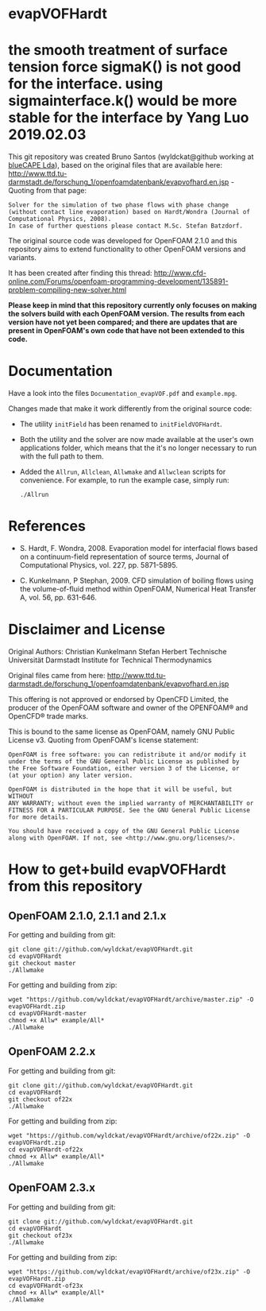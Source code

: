 evapVOFHardt
============
the smooth treatment of surface tension force sigmaK() is not good for the interface. using sigmainterface.k() would be more stable for the interface
by Yang Luo 2019.02.03
============
This git repository was created Bruno Santos (wyldckat@github working at [blueCAPE Lda](http://www.bluecape.com.pt)), based on the original files that are available here: http://www.ttd.tu-darmstadt.de/forschung_1/openfoamdatenbank/evapvofhard.en.jsp - Quoting from that page:

    Solver for the simulation of two phase flows with phase change (without contact line evaporation) based on Hardt/Wondra (Journal of Computational Physics, 2008).
    In case of further questions please contact M.Sc. Stefan Batzdorf.
    
The original source code was developed for OpenFOAM 2.1.0 and this repository aims to extend functionality to other OpenFOAM versions and variants.

It has been created after finding this thread: http://www.cfd-online.com/Forums/openfoam-programming-development/135891-problem-compiling-new-solver.html

**Please keep in mind that this repository currently only focuses on making the solvers build with each OpenFOAM version. The results from each version have not yet been compared; and there are updates that are present in OpenFOAM's own code that have not been extended to this code.**


Documentation
=============

Have a look into the files `Documentation_evapVOF.pdf` and `example.mpg`.

Changes made that make it work differently from the original source code:

 * The utility `initField` has been renamed to `initFieldVOFHardt`.

 * Both the utility and the solver are now made available at the user's own applications folder, which means that the it's no longer necessary to run with the full path to them.

 * Added the `Allrun`, `Allclean`, `Allwmake` and `Allwclean` scripts for convenience. For example, to run the example case, simply run:
   ```
   ./Allrun
   ```


References
==========

 * S. Hardt, F. Wondra, 2008. Evaporation model for interfacial flows based on a continuum-field representation of source terms, Journal of Computational Physics, vol. 227, pp. 5871-5895.

 * C. Kunkelmann, P Stephan, 2009. CFD simulation of boiling flows using the volume-of-fluid method within OpenFOAM, Numerical Heat Transfer A, vol. 56, pp. 631-646.


Disclaimer and License
======================

Original Authors:
    Christian Kunkelmann
    Stefan Herbert
    Technische Universität Darmstadt
    Institute for Technical Thermodynamics

Original files came from here: http://www.ttd.tu-darmstadt.de/forschung_1/openfoamdatenbank/evapvofhard.en.jsp

This offering is not approved or endorsed by OpenCFD Limited, the producer of the OpenFOAM software and owner of the OPENFOAM® and OpenCFD® trade marks.

This is bound to the same license as OpenFOAM, namely GNU Public License v3. Quoting from OpenFOAM's license statement:

    OpenFOAM is free software: you can redistribute it and/or modify it
    under the terms of the GNU General Public License as published by
    the Free Software Foundation, either version 3 of the License, or
    (at your option) any later version.

    OpenFOAM is distributed in the hope that it will be useful, but WITHOUT
    ANY WARRANTY; without even the implied warranty of MERCHANTABILITY or
    FITNESS FOR A PARTICULAR PURPOSE. See the GNU General Public License
    for more details.

    You should have received a copy of the GNU General Public License
    along with OpenFOAM. If not, see <http://www.gnu.org/licenses/>.



How to get+build evapVOFHardt from this repository
==================================================

OpenFOAM 2.1.0, 2.1.1 and 2.1.x
-------------------------------

For getting and building from git:
```
git clone git://github.com/wyldckat/evapVOFHardt.git
cd evapVOFHardt
git checkout master
./Allwmake
```

For getting and building from zip:
```
wget "https://github.com/wyldckat/evapVOFHardt/archive/master.zip" -O evapVOFHardt.zip
cd evapVOFHardt-master
chmod +x Allw* example/All*
./Allwmake
```


OpenFOAM 2.2.x
-------------------------------

For getting and building from git:
```
git clone git://github.com/wyldckat/evapVOFHardt.git
cd evapVOFHardt
git checkout of22x
./Allwmake
```

For getting and building from zip:
```
wget "https://github.com/wyldckat/evapVOFHardt/archive/of22x.zip" -O evapVOFHardt.zip
cd evapVOFHardt-of22x
chmod +x Allw* example/All*
./Allwmake
```


OpenFOAM 2.3.x
-------------------------------

For getting and building from git:
```
git clone git://github.com/wyldckat/evapVOFHardt.git
cd evapVOFHardt
git checkout of23x
./Allwmake
```

For getting and building from zip:
```
wget "https://github.com/wyldckat/evapVOFHardt/archive/of23x.zip" -O evapVOFHardt.zip
cd evapVOFHardt-of23x
chmod +x Allw* example/All*
./Allwmake
```
